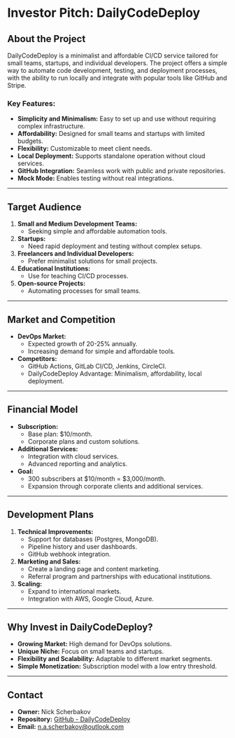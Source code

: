 # Investor Pitch: DailyCodeDeploy

## About the Project
DailyCodeDeploy is a minimalist and affordable CI/CD service tailored for small teams, startups, and individual developers. The project offers a simple way to automate code development, testing, and deployment processes, with the ability to run locally and integrate with popular tools like GitHub and Stripe.

### Key Features:
- **Simplicity and Minimalism:** Easy to set up and use without requiring complex infrastructure.
- **Affordability:** Designed for small teams and startups with limited budgets.
- **Flexibility:** Customizable to meet client needs.
- **Local Deployment:** Supports standalone operation without cloud services.
- **GitHub Integration:** Seamless work with public and private repositories.
- **Mock Mode:** Enables testing without real integrations.

---

## Target Audience
1. **Small and Medium Development Teams:**
   - Seeking simple and affordable automation tools.
2. **Startups:**
   - Need rapid deployment and testing without complex setups.
3. **Freelancers and Individual Developers:**
   - Prefer minimalist solutions for small projects.
4. **Educational Institutions:**
   - Use for teaching CI/CD processes.
5. **Open-source Projects:**
   - Automating processes for small teams.

---

## Market and Competition
- **DevOps Market:**
  - Expected growth of 20-25% annually.
  - Increasing demand for simple and affordable tools.
- **Competitors:**
  - GitHub Actions, GitLab CI/CD, Jenkins, CircleCI.
  - DailyCodeDeploy Advantage: Minimalism, affordability, local deployment.

---

## Financial Model
- **Subscription:**
  - Base plan: $10/month.
  - Corporate plans and custom solutions.
- **Additional Services:**
  - Integration with cloud services.
  - Advanced reporting and analytics.
- **Goal:**
  - 300 subscribers at $10/month = $3,000/month.
  - Expansion through corporate clients and additional services.

---

## Development Plans
1. **Technical Improvements:**
   - Support for databases (Postgres, MongoDB).
   - Pipeline history and user dashboards.
   - GitHub webhook integration.
2. **Marketing and Sales:**
   - Create a landing page and content marketing.
   - Referral program and partnerships with educational institutions.
3. **Scaling:**
   - Expand to international markets.
   - Integration with AWS, Google Cloud, Azure.

---

## Why Invest in DailyCodeDeploy?
- **Growing Market:** High demand for DevOps solutions.
- **Unique Niche:** Focus on small teams and startups.
- **Flexibility and Scalability:** Adaptable to different market segments.
- **Simple Monetization:** Subscription model with a low entry threshold.

---

## Contact
- **Owner:** Nick Scherbakov
- **Repository:** [GitHub - DailyCodeDeploy](https://github.com/NickScherbakov/daily-code-deploy)
- **Email:** n.a.scherbakov@outlook.com
